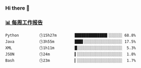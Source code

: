 ### Hi there 👋

<!-- waka-box start -->
### <a href="https://gist.github.com/b3f90cfdb958d2401b019f821c34c859" target="_blank">📊 每周工作报告</a>
```text
Python         🕓15h27m        ██████████████▍░░░░░░ 68.8%
Java           🕓3h55m         ███▋░░░░░░░░░░░░░░░░░ 17.5%
XML            🕓1h11m         █░░░░░░░░░░░░░░░░░░░░  5.3%
JSON           🕓24m           ▍░░░░░░░░░░░░░░░░░░░░  1.8%
Bash           🕓23m           ▎░░░░░░░░░░░░░░░░░░░░  1.7%
```
<!-- waka-box end -->
